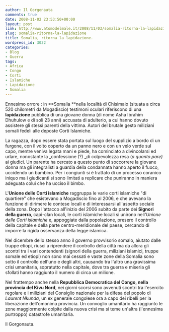 ```yaml
---
author: Il Gorgonauta
comments: true
date: 2008-11-02 23:53:50+00:00
layout: post
link: http://www.atomodelmale.it/2008/11/03/somalia-ritorna-la-lapidazione/
slug: somalia-ritorna-la-lapidazione
title: Somalia, ritorna la lapidazione.
wordpress_id: 3032
categories:
- Blog
- Guerra
tags:
- Africa
- Congo
- Corti
- Islamiche
- Lapidazione
- Somalia
---
```


Ennesimo orrore : in **Somalia **nella località di Chisimaio (situata a circa 520 chilometri da Mogadiscio) testimoni oculari riferiscono di una **lapidazione** pubblica di una giovane donna (di nome Asha Ibrahim Dhuhulow e di soli 23 anni) accusata di adulterio, a cui hanno dovuto assistere gli stessi parenti della vittima. Autori del brutale gesto miliziani somali fedeli alle deposte Corti Islamiche.

La ragazza, dopo essere stata portata sul luogo del supplizio a bordo di un furgone, con il volto coperto da un panno nero e con un velo verde sul capo, mentre veniva legata mani e piede, ha cominciato a divincolarsi ed urlare, nonostante la _confessione (?) _di colpevolezza resa (_a quanto pare)_ ai giudici. Un parente ha cercato a questo punto di soccorrere la giovane donna ma gli integralisti a guardia della condannata hanno aperto il fuoco, uccidendo un bambino. Per i congiunti si è trattato di un processo coranico iniquo ma i giudicanti si sono limitati a replicare che puniranno in maniera adeguata colui che ha ucciso il bimbo.

<!-- more -->


L'**Unione delle Corti islamiche** raggruppa le varie corti islamiche "di quartiere" che esistevano a Mogadiscio fino al 2006, e che avevano la funzione di dirimere le contese locali e di interessarsi all'aspetto sociale della zona. Dopo l'attacco all'inizio del 2006 subito da parte dei **Signori della guerra**, capi-clan locali, le corti islamiche locali si unirono nell'_Unione delle Corti islamiche_ e, appoggiate dalla popolazione, presero il controllo della capitale e della parte centro-meridionale del paese, cercando di imporre la rigida osservanza della legge islamica.

Nel dicembre dello stesso anno il governo provvisorio somalo, aiutato dalle truppe etiopi, riusci a riprendere il controllo della città ma da allora gli scontri tra i vari contendenti (signori della guerra, miliziani islamici, truppe somale ed etiopi) non sono mai cessati e vaste zone della Somalia sono sotto il controllo dell'uno e degli altri, causando tra l'altro una gravissima crisi umanitaria, sopratutto nella capitale, dove tra guerra e miseria gli sfollati hanno raggiunto il numero di circa un milione.

Nel frattempo anche nella **Repubblica Democratica del Congo, **nella provincia del** Kivu Nord**, nei giorni scorsi sono avvenuti scontri tra l'esercito regolare e i miliziani del Consiglio nazionale per la difesa del popolo di _Laurent Nkunda_, un ex generale congolese ora a capo dei ribelli per la liberazione dell'omonima provincia. Un convoglio umanitario ha raggiunto le zone maggiormente colpite dalla nuova crisi ma si teme un'altra (l'ennesima purtroppo) catastrofe umanitaria.

Il Gorgonauta.
